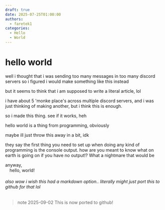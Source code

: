 ```yaml
---
draft: true 
date: 2025-07-25T01:00:00
authors:
  - faretek1
categories:
  - Hello
  - World
---
```


# hello world

well i thought that i was sending too many messages in too many discord servers so i figured i would make something like this instead

but it seems to think that i am supposed to write a literal article, lol

i have about 5 'monke place's across multiple discord servers, and i was just thinking of making another, but i think this is enough.

so i made this thing. see if it works, heh

hello world is a thing from programming, obviously

maybe ill just throw this away in a bit, idk

they say the first thing you need to set up when doing any kind of programming is the console output. how are you meant to know what on earth is going on if you have no output!? What a nightmare that would be

anyway, 
<br/>&emsp;hello, world!

###### also wow i wish this had a markdown option.. literally might just port this to github for that lol 

> note 2025-09-02
> This is now ported to github!